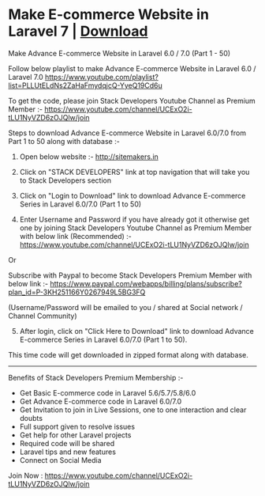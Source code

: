 # Make E-commerce Website in Laravel 7 | <a target="_blank" rel="nofollow" href="https://www.youtube.com/channel/UCExO2i-tLU1NyVZD6zOJQlw/join">Download</a>
Make Advance E-commerce Website in Laravel 6.0 / 7.0 (Part 1 - 50)

Follow below playlist to make Advance E-commerce Website in Laravel 6.0 / Laravel 7.0
https://www.youtube.com/playlist?list=PLLUtELdNs2ZaHaFmydqjcQ-YyeQ19Cd6u

To get the code, please join Stack Developers Youtube Channel as Premium Member :-
https://www.youtube.com/channel/UCExO2i-tLU1NyVZD6zOJQlw/join

Steps to download Advance E-commerce Website in Laravel 6.0/7.0 from Part 1 to 50 along with database :-

1) Open below website :-
http://sitemakers.in

2) Click on "STACK DEVELOPERS" link at top navigation that will take you to Stack Developers section

3) Click on "Login to Download" link to download Advance E-commerce Series in Laravel 6.0/7.0 (Part 1 to 50)

4) Enter Username and Password if you have already got it otherwise get one by joining Stack Developers Youtube Channel as Premium Member with below link (Recommended) :-
https://www.youtube.com/channel/UCExO2i-tLU1NyVZD6zOJQlw/join

Or 

Subscribe with Paypal to become Stack Developers Premium Member with below link :- 
https://www.paypal.com/webapps/billing/plans/subscribe?plan_id=P-3KH251166Y0267949L5BG3FQ

(Username/Password will be emailed to you / shared at Social network / Channel Community)

5) After login, click on "Click Here to Download" link to download Advance E-commerce Series in Laravel 6.0/7.0 (Part 1 to 50).

This time code will get downloaded in zipped format along with database.

------------------------------

Benefits of Stack Developers Premium Membership :-
- Get Basic E-commerce code in Laravel 5.6/5.7/5.8/6.0
- Get Advance E-commerce code in Laravel 6.0/7.0
- Get Invitation to join in Live Sessions, one to one interaction and clear doubts
- Full support given to resolve issues 
- Get help for other Laravel projects
- Required code will be shared
- Laravel tips and new features
- Connect on Social Media﻿

Join Now : https://www.youtube.com/channel/UCExO2i-tLU1NyVZD6zOJQlw/join
